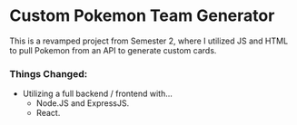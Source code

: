 # Custom Pokemon Team Generator

This is a revamped project from Semester 2, where I utilized JS and HTML to pull Pokemon from an API to generate custom cards.

### Things Changed:

- Utilizing a full backend / frontend with...
  - Node.JS and ExpressJS.
  - React.
